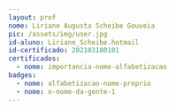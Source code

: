 ```yaml
---
layout: prof
nome: Liriane Augusta Scheibe Gouveia
pic: /assets/img/user.jpg
id-aluno: Liriane_Scheibe.hotmail
id-certificado: 202103180101
certificados:
  - nome: importancia-nome-alfabetizacao
badges:
  - nome: alfabetizacao-nome-proprio
  - nome: o-nome-da-gente-1
---
```

